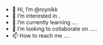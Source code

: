 - 👋 Hi, I’m @roynikk 
- 👀 I’m interested in .
- 🌱 I’m currently learning ....
- 💞️ I’m looking to collaborate on .....
- 📫 How to reach me ....

<!---
roynikk/roynikk is a ✨ special ✨ repository because its `README.md` (this file) appears on your GitHub profile.
You can click the Preview link to take a look at your changes.
--->

